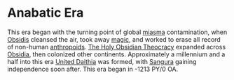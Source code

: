 # Anabatic Era

This era began with the turning point of global [miasma](../miasma.md) contamination, when [Obsidis](../../inhabitants/deities/obsidis.md) cleansed the air, took away [magic](../../magic.md), and worked to erase all record of non-human [anthropoids](../../inhabitants/anthropoids/introduction.md). [The Holy Obsidian Theocracy](../../organizations/nations/holy-obsidian-theocracy.md) expanded across [Obsidia](../../geography/continents/obsidia.md), then colonized other continents. Approximately a millennium and a half into this era [United Daithia](../../organizations/nations/united-daithia.md) was formed, with [Sangura](../../organizations/nations/sangura.md) gaining independence soon after. This era began in -1213 PY/0 OA.